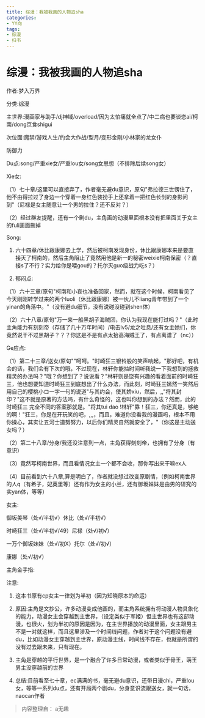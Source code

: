```yaml
---
title: 综漫：我被我画的人物追sha
categories:
- YY向
tags:
- 综漫
- 扫书
---
```

# 综漫：我被我画的人物追sha
作者:梦入万界

分类:综漫

主世界:漫画家与助手/dj神域/overload/因为太怕痛就全点了/中二病也要谈恋ai/柯南/dong京食shigui

次位面:魔禁/游戏人生/约会大作战/型月/变形金刚/小林家的龙女仆

防御力

Du点:song/严重xie女/严重lou女/song女思想（不排除后续song女）

Xie女:

（1）七十章/这里可以直接弃了，作者毫无避du意识，原句"弗拉德三世愣住了，他不由得拉过了身边一个穿着一身红色装扮手上还拿着一把红色长剑的身影问到"（尼禄是女主随意让一个男的拉住？还不反对？）

（2）经过群友提醒，还有一个剧du，主角画的动漫里面根本没有把里面关于女主的fuli画面删掉

Song:

1.  六十四章/休比跟康娜去上学，然后被柯南发现身份，休比跟康娜本来是要直接灭了柯南的，然后主角阻止了竟然用他是新一的秘密weixie柯南保密（？直接s了不行？实力给你是喂gou的？托尔灭guo级战力吃s？）

2.  郁闷点:

（1）六十三章/原句"柯南和小哀也准备回家，然而，就在这个时候，柯南看见了今天刚刚转学过来的两个luoli（休比跟康娜）被一伙儿不liang青年带到了一个yinan的角落中。"（没有避du细节，没有说碰没碰到shen体）

（2）六十八章/原句"万一来一船黑胡子海贼团，你认为我现在能打过吗？"（此时主角能力有刻刻帝（存储了几十万年时间）/电击lv5/龙之吐息/还有女主她们，你竟然说干不过黑胡子？？？你这是不是有点太抬高海贼王了，有点离谱了（nc））

Ge应点:

（1）第二十三章/送女/原句""呵呵。"时崎狂三银铃般的笑声响起，"那好吧，有机会的话，我们会有下次的哦，不过现在，林轩你能抽时间听我说一下我想到的拯救精灵的办法吗？"哦？你想到了？说说看？"林轩则是饶有兴趣的看着面前的时崎狂三，他也想要知道时崎狂三到底想出了什么办法，而此刻，时崎狂三嫣然一笑然后用自己的樱桃小ロ一字一句的说道"与其约会，使其娇xiu，然后，,,"将其封印？"这不就是原著的方法吗，有什么奇怪的，这也叫你想到的办法？然而，此的时崎狂三
完全不同的答案那就是。"将其tui dao
!林轩"靠！狂三，你还真是，够绝的啊！"狂三，你是在开玩笑的吧，,,,，而且，难道你没看我的漫画吗，根本不用你操心，其实让五河士道努努力，以后你们精灵自然就安全了，"（你这是主动送女吗？）

（2）第二十八章/分身/我还没注意到一点，主角获得刻刻帝，也拥有了分身（有意识）

（3）竟然写柯南世界，而且看情况女主一个都不会收，那你写出来干嘛ex人

（4）目前看到六十八章,算是明白了，作者就没想过改变原剧情，（例如柯南世界的人q（有希子，妃英里等）还有作为女主的小兰，还有御坂妹妹是由男的研究的实yan体，等等）

女主:

御坂美琴（处√/半初√）休比（处√/半初√）

时崎狂三（处√/半初√/49）尼禄（处√/初√）

一万个御坂妹妹（处√/初X）托尔（处√/初√）

康娜（处√/初√）

主角金手指:

注意:

1.  这本书原有cp女主一律划为半初（因为知晓原本的命运）

2.  原因:主角是文抄公，许多动漫变成他画的，而主角系统拥有将动漫人物具象化的能力，动漫女主会穿越到主世界，（设定类似于军姬）但主世界也有这部动漫，也很火，划为半初的原因是因为，在主世界播放的动漫里面，女主跟男主不是一对就这样，而且这里涉及一个时间线问题，作者对于这个问题没有避du，比如动漫女主穿越到主世界，原动漫主线，时间线不存在，也就是所谓的没有过去跟未来，只有现在。

3.  主角是穿越的平行世界，是一个融合了许多日常动漫，或者类似于骨王，萌王男主没穿越前的世界

4.  总结:目前看至七十章，ec满满的书，毫无避du意识，还带日漫chi，严重lou女，等等一系列du点，还有开局两个剧du，分身意识流跟送女，就一句话，naocan作者


> 内容整理自： a无趣